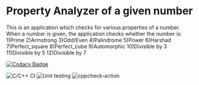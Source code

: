 # Property Analyzer of a given number

This is an application which checks for various properties of a number. When a number is given, the application checks whether the number is:
1)Prime
2)Armstrong
3)Odd/Even
4)Palindrome
5)Power
6)Harshad
7)Perfect_square
8)Perfect_cube
9)Automorphic
10)Divisible by 3
11)Divisible by 5
12)Divisible by 7


[![Codacy Badge](https://api.codacy.com/project/badge/Grade/18e7aec979df4bb4a25a269fd72ada2f)](https://app.codacy.com/manual/99002496/Property_Analyzer_Number?utm_source=github.com&utm_medium=referral&utm_content=99002496/Property_Analyzer_Number&utm_campaign=Badge_Grade_Dashboard)

![C/C++ CI](https://github.com/99002496/Property_Analyzer_Number/workflows/C/C++%20CI/badge.svg)
![Unit testing](https://github.com/99002496/Property_Analyzer_Number/workflows/Unit%20testing/badge.svg)
![cppcheck-action](https://github.com/99002496/Property_Analyzer_Number/workflows/cppcheck-action/badge.svg)

